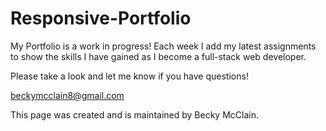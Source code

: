 # Responsive-Portfolio

My Portfolio is a work in progress!  Each week I add my latest assignments to show the skills I have gained as I become a full-stack web developer.

Please take a look and let me know if you have questions!

beckymcclain8@gmail.com

This page was created and is maintained by Becky McClain.